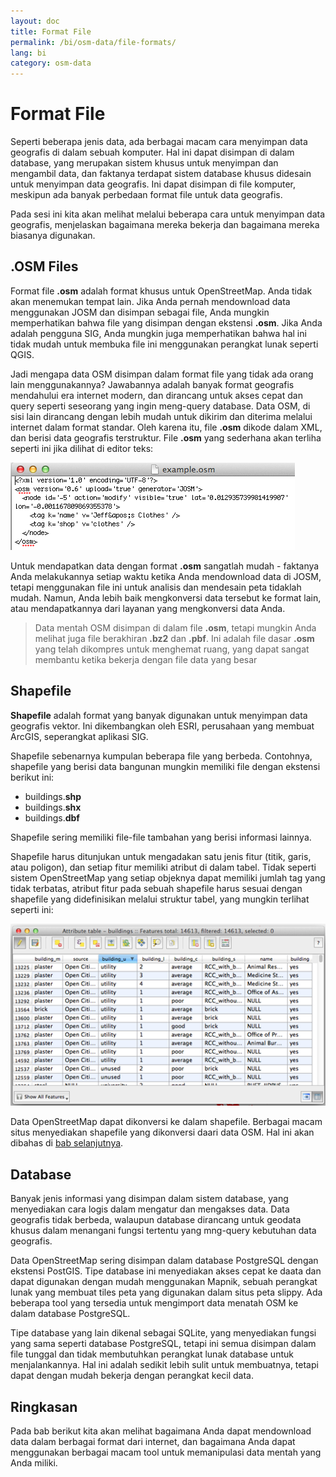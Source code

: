 ```yaml
---
layout: doc
title: Format File
permalink: /bi/osm-data/file-formats/
lang: bi
category: osm-data
---
```


Format File
============
Seperti beberapa jenis data, ada berbagai macam cara menyimpan data geografis
di dalam sebuah komputer. Hal ini dapat disimpan di dalam database, yang merupakan
sistem khusus untuk menyimpan dan mengambil data, dan faktanya terdapat sistem
database khusus didesain untuk menyimpan data geografis. Ini dapat disimpan di 
file komputer, meskipun ada banyak perbedaan format file untuk data geografis.

Pada sesi ini kita akan melihat melalui beberapa cara untuk menyimpan data 
geografis, menjelaskan bagaimana mereka bekerja dan bagaimana mereka biasanya
digunakan.

.OSM Files
-----------
Format file **.osm** adalah format khusus untuk OpenStreetMap. Anda tidak akan
menemukan tempat lain. Jika Anda pernah mendownload data menggunakan JOSM dan 
disimpan sebagai file, Anda mungkin memperhatikan bahwa file yang disimpan dengan
ekstensi **.osm**. Jika Anda adalah pengguna SIG, Anda mungkin juga memperhatikan
bahwa hal ini tidak mudah untuk membuka file ini menggunakan perangkat lunak 
seperti QGIS.

Jadi mengapa data OSM disimpan dalam format file yang tidak ada orang lain menggunakannya?
Jawabannya adalah banyak format geografis mendahului era internet modern, dan 
dirancang untuk akses cepat dan query seperti seseorang yang ingin meng-query database.
Data OSM, di sisi lain dirancang dengan lebih mudah untuk dikirim dan diterima melalui
internet dalam format standar. Oleh karena itu, file **.osm** dikode dalam XML, dan 
berisi data geografis terstruktur. File **.osm** yang sederhana akan terliha seperti ini
jika dilihat di editor teks:

![example osm][]

Untuk mendapatkan data dengan format **.osm** sangatlah mudah - faktanya Anda melakukannya
setiap waktu ketika Anda mendownload data di JOSM, tetapi menggunakan file ini untuk 
analisis dan mendesain peta tidaklah mudah. Namun, Anda lebih baik mengkonversi data tersebut
ke format lain, atau mendapatkannya dari layanan yang mengkonversi data Anda. 

> Data mentah OSM disimpan di dalam file **.osm**, tetapi mungkin Anda melihat juga file
> berakhiran **.bz2** dan **.pbf**. Ini adalah file dasar **.osm** yang telah dikompres
> untuk menghemat ruang, yang dapat sangat membantu ketika bekerja dengan file data yang besar

Shapefile
---------
**Shapefile** adalah format yang banyak digunakan untuk menyimpan data geografis vektor. Ini
dikembangkan oleh ESRI, perusahaan yang membuat ArcGIS, seperangkat aplikasi SIG.

Shapefile sebenarnya kumpulan beberapa file yang berbeda. Contohnya, shapefile yang berisi
data bangunan mungkin memiliki file dengan ekstensi berikut ini:

*	buildings.**shp**
*	buildings.**shx**
*	buildings.**dbf**

Shapefile sering memiliki file-file tambahan yang berisi informasi lainnya.

Shapefile harus ditunjukan untuk mengadakan satu jenis fitur (titik, garis, atau poligon), dan 
setiap fitur memiliki atribut di dalam tabel. Tidak seperti sistem OpenStreetMap yang setiap objeknya
dapat memiliki jumlah tag yang tidak terbatas, atribut fitur pada sebuah shapefile harus sesuai
dengan shapefile yang didefinisikan melalui struktur tabel, yang mungkin terlihat seperti ini:

![shapefile attributes][]

Data OpenStreetMap dapat dikonversi ke dalam shapefile. Berbagai macam situs menyediakan shapefile
yang dikonversi daari data OSM. Hal ini akan dibahas di [bab selanjutnya](/bi/osm-data/getting-data).

Database
---------
Banyak jenis informasi yang disimpan dalam sistem database, yang menyediakan cara logis
dalam mengatur dan mengakses data. Data geografis tidak berbeda, walaupun database dirancang 
untuk geodata khusus dalam menangani fungsi tertentu yang mng-query kebutuhan data geografis.

Data OpenStreetMap sering disimpan dalam database PostgreSQL dengan ekstensi PostGIS. Tipe 
database ini menyediakan akses cepat ke daata dan dapat digunakan dengan mudah menggunakan
Mapnik, sebuah perangkat lunak yang membuat tiles peta yang digunakan dalam situs peta slippy.
Ada beberapa tool yang tersedia untuk mengimport data menatah OSM ke dalam database PostgreSQL.

Tipe database yang lain dikenal sebagai SQLite, yang menyediakan fungsi yang sama seperti
database PostgreSQL, tetapi ini semua disimpan dalam file tunggal dan tidak membutuhkan
perangkat lunak database untuk menjalankannya. Hal ini adalah sedikit lebih sulit untuk
membuatnya, tetapi dapat dengan mudah bekerja dengan perangkat kecil data. 

Ringkasan
----------
Pada bab berikut kita akan melihat bagaimana Anda dapat mendownload data dalam berbagai
format dari internet, dan bagaimana Anda dapat menggunakan berbagai macam tool untuk
memanipulasi data mentah yang Anda miliki.

[example osm]: /images/en/osm-data/file-formats/example_osm.png
[shapefile attributes]: /images/en/osm-data/file-formats/shapefile_attributes.png

